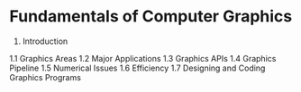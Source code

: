 # Fundamentals of Computer Graphics

1. Introduction

  1.1 Graphics Areas
  1.2 Major Applications
  1.3 Graphics APIs
  1.4 Graphics Pipeline
  1.5 Numerical Issues
  1.6 Efficiency
  1.7 Designing and Coding Graphics Programs









